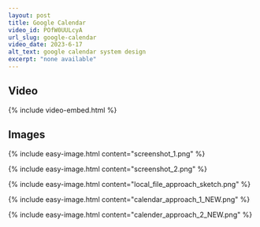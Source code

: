 ```yaml
---
layout: post
title: Google Calendar
video_id: POfW0UULcyA
url_slug: google-calendar
video_date: 2023-6-17
alt_text: google calendar system design
excerpt: "none available"
---
```



## Video

{% include video-embed.html %}


## Images

{% include easy-image.html content="screenshot_1.png" %}

{% include easy-image.html content="screenshot_2.png" %}

{% include easy-image.html content="local_file_approach_sketch.png" %}

{% include easy-image.html content="calendar_approach_1_NEW.png" %}

{% include easy-image.html content="calender_approach_2_NEW.png" %}

